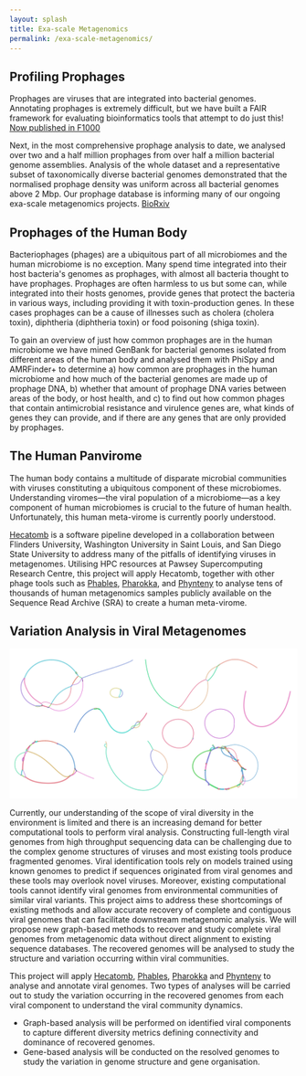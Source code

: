 ```yaml
---
layout: splash
title: Exa-scale Metagenomics
permalink: /exa-scale-metagenomics/
---
```


## Profiling Prophages  

Prophages are viruses that are integrated into bacterial genomes. Annotating prophages is extremely difficult, but we have built a FAIR framework for evaluating bioinformatics tools that attempt to do just this! [Now published in F1000](https://f1000research.com/articles/10-758/v2)

Next, in the most comprehensive prophage analysis to date, we analysed over two and a half million prophages from over half a million bacterial genome assemblies. Analysis of the whole dataset and a representative subset of taxonomically diverse bacterial genomes demonstrated that the normalised prophage density was uniform across all bacterial genomes above 2 Mbp. Our prophage database is informing many of our ongoing exa-scale metagenomics projects. [BioRxiv](https://doi.org/10.1101/2023.04.20.537752)

## Prophages of the Human Body


Bacteriophages (phages) are a ubiquitous part of all microbiomes and the human microbiome is no exception. Many spend time integrated into their host bacteria's genomes as prophages, with almost all bacteria thought to have prophages. Prophages are often harmless to us but some can, while integrated into their hosts genomes, provide genes that protect the bacteria in various ways, including providing it with toxin-production genes. In these cases prophages can be a cause of illnesses such as cholera (cholera toxin), diphtheria (diphtheria toxin) or food poisoning (shiga toxin). 

To gain an overview of just how common prophages are in the human microbiome we have mined GenBank for bacterial genomes isolated from different areas of the human body and analysed them with PhiSpy and AMRFinder+ to determine a) how common are prophages in the human microbiome and how much of the bacterial genomes are made up of prophage DNA, b) whether that amount of prophage DNA varies between areas of the body, or host health, and c) to find out how common phages that contain antimicrobial resistance and virulence genes are, what kinds of genes they can provide, and if there are any genes that are only provided by prophages. 

## The Human Panvirome

The human body contains a multitude of disparate microbial communities with viruses constituting a ubiquitous component of these microbiomes. Understanding viromes—the viral population of a microbiome—as a key component of human microbiomes is crucial to the future of human health. Unfortunately, this human meta-virome is currently poorly understood.

[Hecatomb](https://github.com/shandley/hecatomb) is a software pipeline developed in a collaboration between Flinders University, Washington University in Saint Louis, and San Diego State University to address many of the pitfalls of identifying viruses in metagenomes. Utilising HPC resources at Pawsey Supercomputing Research Centre, this project will apply Hecatomb, together with other phage tools such as [Phables](https://github.com/Vini2/phables), [Pharokka](https://github.com/gbouras13/pharokka), and [Phynteny](https://github.com/susiegriggo/Phynteny) to analyse tens of thousands of human metagenomics samples publicly available on the Sequence Read Archive (SRA) to create a human meta-virome. 

## Variation Analysis in Viral Metagenomes

![](/assets/images/components.png)

Currently, our understanding of the scope of viral diversity in the environment is limited and there is an increasing demand for better computational tools to perform viral analysis. Constructing full-length viral genomes from high throughput sequencing data can be challenging due to the complex genome structures of viruses and most existing tools produce fragmented genomes. Viral identification tools rely on models trained using known genomes to predict if sequences originated from viral genomes and these tools may overlook novel viruses. Moreover, existing computational tools cannot identify viral genomes from environmental communities of similar viral variants. This project aims to address these shortcomings of existing methods and allow accurate recovery of complete and contiguous viral genomes that can facilitate downstream metagenomic analysis. We will propose new graph-based methods to recover and study complete viral genomes from metagenomic data without direct alignment to existing sequence databases. The recovered genomes will be analysed to study the structure and variation occurring within viral communities.

This project will apply [Hecatomb](https://github.com/shandley/hecatomb), [Phables](https://github.com/Vini2/phables), [Pharokka](https://github.com/gbouras13/pharokka) and [Phynteny](https://github.com/susiegriggo/Phynteny) to analyse and annotate viral genomes. Two types of analyses will be carried out to study the variation occurring in the recovered genomes from each viral component to understand the viral community dynamics.

 - Graph-based analysis will be performed on identified viral components to capture different diversity metrics defining connectivity and dominance of recovered genomes.
  - Gene-based analysis will be conducted on the resolved genomes to study the variation in genome structure and gene organisation. 